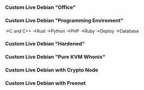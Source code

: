 ### Custom Live Debian "Office"

### Custom Live Debian "Programming Enviroment"

->C and C++
->Rust
->Python
->PHP
->Ruby
->Deploy
->Database

### Custom Live Debian "Hardened"

### Custom Live Debian "Pure KVM Whonix"

### Custom Live Debian with Crypto Node

### Custom Live Debian with Freenet